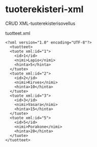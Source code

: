 # tuoterekisteri-xml
CRUD XML-tuoterekisterisovellus

tuotteet.xml

    <?xml version="1.0" encoding="UTF-8"?>
      <tuotteet>
      <tuote xml:id="1">
        <id>1</id>
        <nimi>Lapio</nimi>
        <hinta>5</hinta>
      </tuote>
      <tuote xml:id="2">
        <id>2</id>
        <nimi>Kirves</nimi>
        <hinta>10</hinta>
      </tuote>
      <tuote xml:id="3">
        <id>3</id>
        <nimi>Vasara</nimi>
        <hinta>15</hinta>
      </tuote>
      <tuote xml:id="5">
        <id>5</id>
        <nimi>Porakone</nimi>
        <hinta>20</hinta>
      </tuote>
    </tuotteet>
